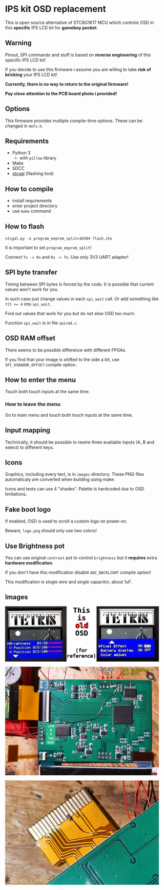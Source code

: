# IPS kit OSD replacement

This is open source alternative of STC8G1K17 MCU which controls OSD in this **specific** IPS LCD kit for **gameboy pocket**.

## Warning

Pinout, SPI commands and stuff is based on **reverse engineering** of this specific IPS LCD kit!

If you decide to use this firmware i assume you are willing to take **risk of bricking** your IPS LCD kit!

**Currently, there is no way to return to the original firmware!**

**Pay close attention to the PCB board photo i provided!**

## Options

This firmware provides multiple compile-time options. These can be changed in `defs.h`.

## Requirements

- Python 3
  - with `pillow` library
- Make
- SDCC
- [stcgal](https://github.com/grigorig/stcgal/) (flashing tool)

## How to compile

- install requirements
- enter project directory
- use `make` command

## How to flash

`stcgal.py -o program_eeprom_split=16384 flash.ihx`

It is important to set `program_eeprom_split`!

Connect `Tx -> Rx` and `Rx -> Tx`. Use only 3V3 UART adapter!

## SPI byte transfer

Timing between SPI bytes is forced by the code. It is possible that current values won't work for you.

In such case just change values in each `spi_wait` call. Or add something like `ttt += 4` into `spi_wait`.

Find out values that work for you but do not slow OSD too much.

Function `spi_wait` is in file `spicmd.c`.

## OSD RAM offset

There seems to be possible difference with different FPGAs.

If you find that your image is shifted to the side a bit, use `SPI_OSDADDR_OFFSET` compile option.

## How to enter the menu

Touch both touch inputs at the same time.

### How to leave the menu

Go to main menu and touch both touch inputs at the same time.

## Input mapping

Technically, it should be possible to rewire three available inputs (A, B and select) to different keys.

## Icons

Graphics, including every text, is in `images` directory. These PNG files automaticaly are converted when building using make.

Icons and texts can use 4 "shades". Palette is hardcoded due to OSD limitations.

## Fake boot logo

If enabled, OSD is used to scroll a custom logo on power-on.

Beware, `logo.png` should only use two colors!

## Use Brightness pot

You can use original `contrast` pot to control `brightness` but it **requires** extra **hardware modification**.

If you don't have this modification disable `ADC_BACKLIGHT` compile option!

This modification is single wire and single capacitor, about 1uF.

## Images

![OLD OSD](doc/old_osd.png)

![main board](doc/the_board.jpg)

![FPC wire](doc/wire_fpc.jpg)

